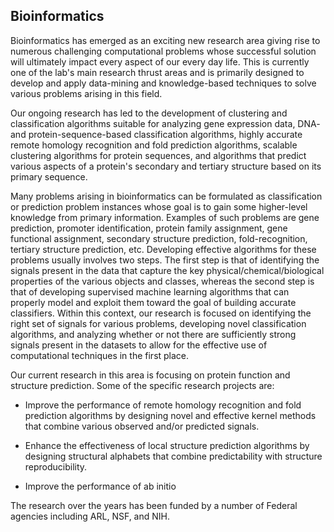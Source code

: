 ## Bioinformatics

Bioinformatics has emerged as an exciting new research area giving rise to numerous
challenging computational problems whose successful solution will ultimately impact
every aspect of our every day life. This is currently one of the lab's main research
thrust areas and is primarily designed to develop and apply data-mining and
knowledge-based techniques to solve various problems arising in this field.

Our ongoing research has led to the development of clustering and classification
algorithms suitable for analyzing gene expression data, DNA- and
protein-sequence-based classification algorithms, highly accurate remote homology
recognition and fold prediction algorithms, scalable clustering algorithms for
protein sequences, and algorithms that predict various aspects of a protein's
secondary and tertiary structure based on its primary sequence.

Many problems arising in bioinformatics can be formulated as classification or
prediction problem instances whose goal is to gain some higher-level knowledge from
primary information. Examples of such problems are gene prediction, promoter
identification, protein family assignment, gene functional assignment, secondary
structure prediction, fold-recognition, tertiary structure prediction, etc.
Developing effective algorithms for these problems usually involves two steps. The
first step is that of identifying the signals present in the data that capture the
key physical/chemical/biological properties of the various objects and classes,
whereas the second step is that of developing supervised machine learning algorithms
that can properly model and exploit them toward the goal of building accurate
classifiers. Within this context, our research is focused on identifying the right
set of signals for various problems, developing novel classification algorithms, and
analyzing whether or not there are sufficiently strong signals present in the
datasets to allow for the effective use of computational techniques in the first
place.

Our current research in this area is focusing on protein function and structure
prediction. Some of the specific research projects are:

* Improve the performance of remote homology recognition and fold prediction algorithms
  by designing novel and effective kernel methods that combine various observed and/or
  predicted signals.

* Enhance the effectiveness of local structure prediction algorithms by designing
  structural alphabets that combine predictability with structure reproducibility.

* Improve the performance of ab initio

The research over the years has been funded by a number of Federal agencies including
ARL, NSF, and NIH.
